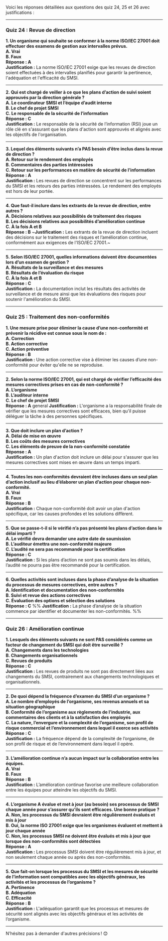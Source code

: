 Voici les réponses détaillées aux questions des quiz 24, 25 et 26 avec justifications :

---

### **Quiz 24 : Revue de direction**

**1. Un organisme qui souhaite se conformer à la norme ISO/IEC 27001 doit effectuer des examens de gestion aux intervalles prévus.**  
**A. Vrai**  
**B. Faux**  
**Réponse : A**  
**Justification :** La norme ISO/IEC 27001 exige que les revues de direction soient effectuées à des intervalles planifiés pour garantir la pertinence, l'adéquation et l'efficacité du SMSI.

---

**2. Qui est chargé de veiller à ce que les plans d’action de suivi soient approuvés par la direction générale ?**  
**A. Le coordinateur SMSI et l’équipe d’audit interne**  
**B. Le chef de projet SMSI**  
**C. Le responsable de la sécurité de l’information**  
**Réponse : C**  
**Justification :** Le responsable de la sécurité de l’information (RSI) joue un rôle clé en s'assurant que les plans d'action sont approuvés et alignés avec les objectifs de l'organisation.

---

**3. Lequel des éléments suivants n’a PAS besoin d’être inclus dans la revue de direction ?**  
**A. Retour sur le rendement des employés**  
**B. Commentaires des parties intéressées**  
**C. Retour sur les performances en matière de sécurité de l’information**  
**Réponse : A**  
**Justification :** Les revues de direction se concentrent sur les performances du SMSI et les retours des parties intéressées. Le rendement des employés est hors de leur portée.

---

**4. Que faut-il inclure dans les extrants de la revue de direction, entre autres ?**  
**A. Décisions relatives aux possibilités de traitement des risques**  
**B. Les décisions relatives aux possibilités d’amélioration continue**  
**C. À la fois A et B**  
**Réponse : B**
~**Justification :** Les extrants de la revue de direction incluent des décisions sur le traitement des risques et l’amélioration continue, conformément aux exigences de l'ISO/IEC 27001.~

---

**5. Selon ISO/IEC 27001, quelles informations doivent être documentées lors d’un examen de gestion ?**  
**A. Résultats de la surveillance et des mesures**  
**B. Résultats de l’évaluation du risque**  
**C. À la fois A et B**  
**Réponse : C**  
**Justification :** La documentation inclut les résultats des activités de surveillance et de mesure ainsi que les évaluations des risques pour soutenir l'amélioration du SMSI.

---

### **Quiz 25 : Traitement des non-conformités**

**1. Une mesure prise pour éliminer la cause d’une non-conformité et prévenir la récidive est connue sous le nom de :**  
**A. Correction**  
**B. Action corrective**  
**C. Action préventive**  
**Réponse : B**  
**Justification :** Une action corrective vise à éliminer les causes d’une non-conformité pour éviter qu'elle ne se reproduise.

---

**2. Selon la norme ISO/IEC 27001, qui est chargé de vérifier l’efficacité des mesures correctives prises en cas de non-conformité ?**  
**A. L’organisme**  
**B. L’auditeur interne**  
**C. Le chef de projet SMSI**  
**Réponse : A**  general
**Justification :** L'organisme a la responsabilité finale de vérifier que les mesures correctives sont efficaces, bien qu'il puisse déléguer la tâche à des personnes spécifiques.

---

**3. Que doit inclure un plan d’action ?**  
**A. Délai de mise en œuvre**  
**B. Les coûts des mesures correctives**  
**C. Les éléments de preuve de la non-conformité constatée**  
**Réponse : A**  
**Justification :** Un plan d'action doit inclure un délai pour s'assurer que les mesures correctives sont mises en œuvre dans un temps imparti.

---

**4. Toutes les non-conformités devraient être incluses dans un seul plan d’action inclusif au lieu d’élaborer un plan d’action pour chaque non-conformité.**  
**A. Vrai**  
**B. Faux**  
**Réponse : B**  
**Justification :** Chaque non-conformité doit avoir un plan d'action spécifique, car les causes profondes et les solutions diffèrent.

---

**5. Que se passe-t-il si le vérifié n’a pas présenté les plans d’action dans le délai imparti ?**  
**A. Le vérifié devra demander une autre date de soumission**  
**B. L’auditeur émettra une non-conformité majeure**  
**C. L’audité ne sera pas recommandé pour la certification**  
**Réponse : C**  
**Justification :** Si les plans d’action ne sont pas soumis dans les délais, l’audité ne pourra pas être recommandé pour la certification.

---

**6. Quelles activités sont incluses dans la phase d’analyse de la situation du processus de mesures correctives, entre autres ?**  
**A. Identification et documentation des non-conformités**  
**B. Suivi et revue des actions correctives**  
**C. Évaluation des options et sélection des solutions**  
**Réponse : C**
%% **Justification :** La phase d’analyse de la situation commence par identifier et documenter les non-conformités. %%

---

### **Quiz 26 : Amélioration continue**

**1. Lesquels des éléments suivants ne sont PAS considérés comme un facteur de changement du SMSI qui doit être surveillé ?**  
**A. Changements dans les technologies**  
**B. Changements organisationnels**  
**C. Revues de produits**  
**Réponse : C**  
**Justification :** Les revues de produits ne sont pas directement liées aux changements du SMSI, contrairement aux changements technologiques et organisationnels.

---

**2. De quoi dépend la fréquence d’examen du SMSI d’un organisme ?**  
**A. Le nombre d’employés de l’organisme, ses revenus annuels et sa situation géographique**  
**B. Conformité de l’organisme aux règlements de l’industrie, aux commentaires des clients et à la satisfaction des employés**  
**C. La nature, l’envergure et la complexité de l’organisme, son profil de risque commercial et l’environnement dans lequel il exerce ses activités**  
**Réponse : C**  
**Justification :** La fréquence dépend de la complexité de l’organisme, de son profil de risque et de l’environnement dans lequel il opère.

---

**3. L’amélioration continue n’a aucun impact sur la collaboration entre les équipes.**  
**A. Vrai**  
**B. Faux**  
**Réponse : B**  
**Justification :** L’amélioration continue favorise une meilleure collaboration entre les équipes pour atteindre les objectifs du SMSI.

---

**4. L’organisme A évalue et met à jour (au besoin) ses processus de SMSI chaque année pour s’assurer qu’ils sont efficaces. Une bonne pratique ?**  
**A. Non, les processus du SMSI devraient être régulièrement évalués et mis à jour**  
**B. Oui, la norme ISO 27001 exige que les organismes évaluent et mettent à jour chaque année**  
**C. Non, les processus SMSI ne doivent être évalués et mis à jour que lorsque des non-conformités sont détectées**  
**Réponse : A**  
**Justification :** Les processus SMSI doivent être régulièrement mis à jour, et non seulement chaque année ou après des non-conformités.

---

**5. Que fait-on lorsque les processus du SMSI et les mesures de sécurité de l’information sont compatibles avec les objectifs généraux, les activités et les processus de l’organisme ?**  
**A. Pertinence**  
**B. Adéquation**  
**C. Efficacité**  
**Réponse : B**  
**Justification :** L'adéquation garantit que les processus et mesures de sécurité sont alignés avec les objectifs généraux et les activités de l’organisme.

---

N’hésitez pas à demander d'autres précisions ! 😊